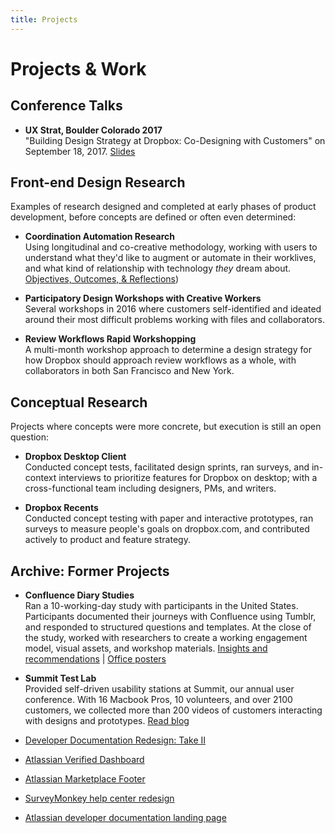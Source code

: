 ```yaml
---
title: Projects
---
```


# Projects & Work

## Conference Talks

* **UX Strat, Boulder Colorado 2017** <br> "Building Design Strategy at Dropbox: Co-Designing with Customers" on September 18, 2017.  [Slides](https://www.slideshare.net/UXSTRAT/ux-strat-usa-2017-ruth-buchanan-codesigning-dropbox-innovations-with-customers)


## Front-end Design Research  
Examples of research designed and completed at early phases of product development, before concepts are defined or often even determined: 

* **Coordination Automation Research** <br> Using longitudinal and co-creative methodology, working with users to understand what they'd like to augment or automate in their worklives, and what kind of relationship with technology _they_ dream about. [Objectives, Outcomes, & Reflections](/projects/coordination-automation/))

* **Participatory Design Workshops with Creative Workers** <br> Several workshops in 2016 where customers self-identified and ideated around their most difficult problems working with files and collaborators.  

* **Review Workflows Rapid Workshopping** <br> A multi-month workshop approach to determine a design strategy for how Dropbox should approach review workflows as a whole, with collaborators in both San Francisco and New York. 



## Conceptual Research
Projects where concepts were more concrete, but execution is still an open question: 

* __Dropbox Desktop Client__  
  Conducted concept tests, facilitated design sprints, ran surveys, and in-context interviews 
  to prioritize features for Dropbox on desktop; with a cross-functional team including 
  designers, PMs, and writers.  

* __Dropbox Recents__   
  Conducted concept testing with paper and interactive prototypes, ran surveys to measure people's goals on 
  dropbox.com, and contributed actively to product and feature strategy.  




## Archive: Former Projects  

* **Confluence Diary Studies**<br>  Ran a 10-working-day study with participants in the United States. Participants documented their journeys with Confluence using Tumblr, and responded to structured questions and templates. At the close of the study, worked with researchers to create a working engagement model, visual assets, and workshop materials. <a href="/projects/efi-diary">Insights and recommendations</a> | <a href="/projects/office-posters">Office posters</a>

* **Summit Test Lab** <br>Provided self-driven usability stations at Summit, our annual user conference. With 16 Macbook Pros, 10 volunteers, and over 2100 customers, we collected more than 200 videos of customers interacting with designs and prototypes. [Read blog](http://blogs.atlassian.com/2014/10/user-testing-atlassian-summit/)  

* [Developer Documentation Redesign: Take II](/projects/dac-redesign-take-two/)

* [Atlassian Verified Dashboard](/projects/atlassian-verified-dashboard/)

* [Atlassian Marketplace Footer](/projects/marketplace-footer/)

* [SurveyMonkey help center redesign](/projects/surveymonkey-help-center/)

* [Atlassian developer documentation landing page](/projects/dac-redesign/)